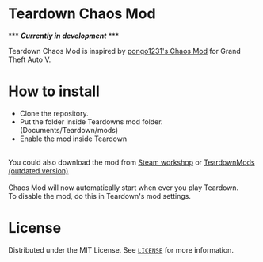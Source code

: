 # Teardown Chaos Mod

*** ***Currently in development*** ***

Teardown Chaos Mod is inspired by <a href ="https://github.com/gta-chaos-mod/ChaosModV">pongo1231's Chaos Mod</a> for Grand Theft Auto V.

# How to install

- Clone the repository.
- Put the folder inside Teardowns mod folder. (Documents/Teardown/mods)
- Enable the mod inside Teardown
<br>
You could also download the mod from <a href="https://steamcommunity.com/sharedfiles/filedetails/?id=2427463932">Steam workshop</a> or <a href="https://teardownmods.com/index.php?/file/989-chaos-mod/">TeardownMods (outdated version)</a>
<br><br>
Chaos Mod will now automatically start when ever you play Teardown. <br>
To disable the mod, do this in Teardown's mod settings.

# License

Distributed under the MIT License. See <a href="https://github.com/superfroggman/teardown-chaos-mod/blob/main/LICENSE" >`LICENSE`</a> for more information.

